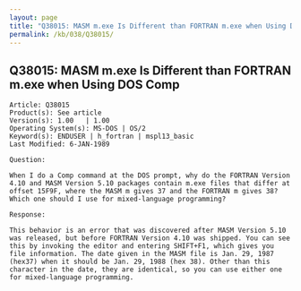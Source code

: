 ```yaml
---
layout: page
title: "Q38015: MASM m.exe Is Different than FORTRAN m.exe when Using DOS Comp"
permalink: /kb/038/Q38015/
---
```


## Q38015: MASM m.exe Is Different than FORTRAN m.exe when Using DOS Comp

	Article: Q38015
	Product(s): See article
	Version(s): 1.00   | 1.00
	Operating System(s): MS-DOS | OS/2
	Keyword(s): ENDUSER | h_fortran | mspl13_basic
	Last Modified: 6-JAN-1989
	
	Question:
	
	When I do a Comp command at the DOS prompt, why do the FORTRAN Version
	4.10 and MASM Version 5.10 packages contain m.exe files that differ at
	offset 15F9F, where the MASM m gives 37 and the FORTRAN m gives 38?
	Which one should I use for mixed-language programming?
	
	Response:
	
	This behavior is an error that was discovered after MASM Version 5.10
	was released, but before FORTRAN Version 4.10 was shipped. You can see
	this by invoking the editor and entering SHIFT+F1, which gives you
	file information. The date given in the MASM file is Jan. 29, 1987
	(hex37) when it should be Jan. 29, 1988 (hex 38). Other than this
	character in the date, they are identical, so you can use either one
	for mixed-language programming.

